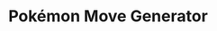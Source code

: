 ---
title: Pokémon Move Generator
emoji: 🎮
colorFrom: red
colorTo: grey
sdk: gradio
sdk_version: 3.0.2
app_file: app.py
pinned: True
---